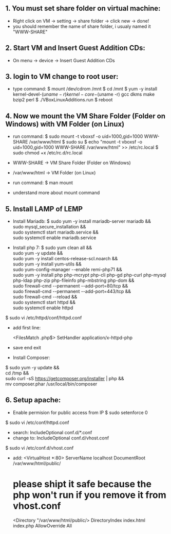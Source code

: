 ## 1. You must set share folder on virtual machine:
- Right click on VM -> setting -> share folder -> click new -> done!
-  you should remember the name of share folder, i usualy named it "WWW-SHARE"

## 2. Start VM and Insert Guest Addition CDs:
- On menu -> device -> Insert Guest Addition CDs

## 3. login to VM change to root user:
- type command:
$ mount /dev/cdrom /mnt
$ cd /mnt
$ yum -y install kernel-devel-$(uname -r) kernel-core-$(uname -r) gcc dkms make bzip2 perl
$ ./VBoxLinuxAdditions.run
$ reboot

## 4. Now we mount the VM Share Folder (Folder on Windows) with VM Folder (on Linux)
- run command:
$ sudo mount -t vboxsf -o uid=1000,gid=1000 WWW-SHARE /var/www/html
$ sudo su
$ echo "mount -t vboxsf -o uid=1000,gid=1000 WWW-SHARE /var/www/html" >> /etc/rc.local 
$ sudo chmod +x /etc/rc.d/rc.local

 - WWW-SHARE -> VM Share Folder (Folder on Windows)
 - /var/www/html -> VM Folder (on Linux) 
 - run command: $ man mount 
 - understand more about mount command

## 5. Install LAMP of LEMP
- Install Mariadb: 
$ sudo yum -y install mariadb-server mariadb && \
sudo mysql_secure_installation && \
sudo systemctl start mariadb.service && \
sudo systemctl enable mariadb.service

- Install php 7:
$ sudo yum clean all && \
sudo yum -y update && \
sudo yum -y install centos-release-scl.noarch && \
sudo yum -y install yum-utils && \
sudo yum-config-manager --enable remi-php71 && \
sudo yum -y install php php-mcrypt php-cli php-gd php-curl php-mysql php-ldap php-zip php-fileinfo php-mbstring php-dom  && \
sudo firewall-cmd --permanent --add-port=80/tcp && \
sudo firewall-cmd --permanent --add-port=443/tcp && \
sudo firewall-cmd --reload && \
sudo systemctl start httpd && \
sudo systemctl enable httpd

 
$ sudo vi /etc/httpd/conf/httpd.conf

- add first line:

	<FilesMatch \.php$>
	        SetHandler application/x-httpd-php
	</FilesMatch>



- save end exit

- Install Composer:

$ sudo yum -y update && \
 cd /tmp && \
 sudo curl -sS https://getcomposer.org/installer | php && \
 mv composer.phar /usr/local/bin/composer 


## 6. Setup apache:
-  Enable permision for public access from IP
$ sudo setenforce 0

$ sudo vi /etc/conf/httpd.conf

- search: IncludeOptional conf.d/*.conf 
- change to: IncludeOptional conf.d/vhost.conf 

$ sudo vi /etc/conf.d/vhost.conf

- add: 
	<VirtualHost *:80>
	    ServerName localhost
	    DocumentRoot /var/www/html/public/
	</VirtualHost>
	# please shipt it safe because the php won't run if you remove it from vhost.conf
	<Directory "/var/www/html/public/>
	    DirectoryIndex index.html index.php
	    AllowOverride All
	</Directory>


